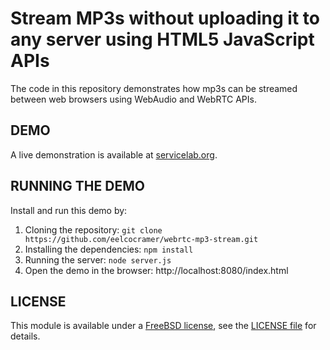 # Stream MP3s without uploading it to any server using HTML5 JavaScript APIs

The code in this repository demonstrates how mp3s can be streamed between web browsers using WebAudio and WebRTC APIs.

## DEMO

A live demonstration is available at [servicelab.org](http://webrtc.servicelab.org).

## RUNNING THE DEMO

Install and run this demo by:

1. Cloning the repository: `git clone https://github.com/eelcocramer/webrtc-mp3-stream.git`
2. Installing the dependencies: `npm install`
3. Running the server: `node server.js`
4. Open the demo in the browser: http://localhost:8080/index.html

## LICENSE

This module is available under a [FreeBSD license](http://opensource.org/licenses/BSD-3-Clause), see the [LICENSE file](https://github.com/eelcocramer/webrtc-mp3-stream/blob/master/LICENSE.md) for details.
